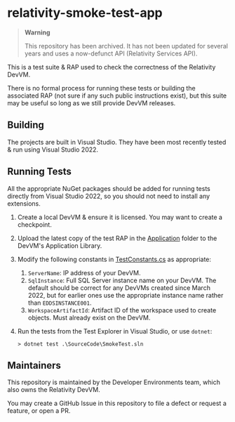 # relativity-smoke-test-app 

> **Warning**
>
> This repository has been archived. It has not been updated for several years and uses a now-defunct API (Relativity Services API).

This is a test suite &amp; RAP used to check the correctness of the Relativity DevVM.

There is no formal process for running these tests or building the associated RAP (not sure if any such public instructions exist), but this suite may be useful so long as we still provide DevVM releases.

## Building

The projects are built in Visual Studio. They have been most recently tested &amp; run using Visual Studio 2022.

## Running Tests

All the appropriate NuGet packages should be added for running tests directly from Visual Studio 2022, so you should not need to install any extensions.

1. Create a local DevVM &amp; ensure it is licensed. You may want to create a checkpoint.
1. Upload the latest copy of the test RAP in the [Application](./Application) folder to the DevVM's Application Library.
1. Modify the following constants in [TestConstants.cs](./SourceCode/SmokeTest.Tests/TestConstants.cs) as appropriate:
    1. `ServerName`: IP address of your DevVM.
    1. `SqlInstance`: Full SQL Server instance name on your DevVM. The default should be correct for any DevVMs created since March 2022, but for earlier ones use the appropriate instance name rather than `EDDSINSTANCE001`.
    1. `WorkspaceArtifactId`: Artifact ID of the workspace used to create objects. Must already exist on the DevVM.
1. Run the tests from the Test Explorer in Visual Studio, or use `dotnet`:

       > dotnet test .\SourceCode\SmokeTest.sln

## Maintainers

This repository is maintained by the Developer Environments team, which also owns the Relativity DevVM.

You may create a GitHub Issue in this repository to file a defect or request a feature, or open a PR.